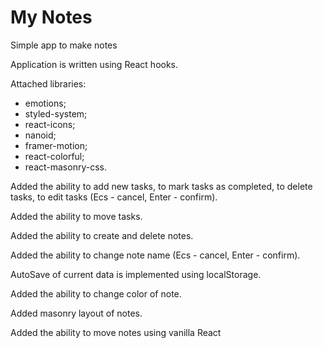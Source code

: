 # My Notes

Simple app to make notes

Application is written using React hooks.

Attached libraries:

- emotions;
- styled-system;
- react-icons;
- nanoid;
- framer-motion;
- react-colorful;
- react-masonry-css.

Added the ability to add new tasks, to mark tasks as completed, to delete tasks,
to edit tasks (Ecs - cancel, Enter - confirm).

Added the ability to move tasks.

Added the ability to create and delete notes.

Added the ability to change note name (Ecs - cancel, Enter - confirm).

AutoSave of current data is implemented using localStorage.

Added the ability to change color of note.

Added masonry layout of notes.

Added the ability to move notes using vanilla React
